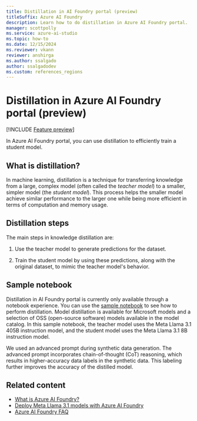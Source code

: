 ```yaml
---
title: Distillation in AI Foundry portal (preview)
titleSuffix: Azure AI Foundry
description: Learn how to do distillation in Azure AI Foundry portal.
manager: scottpolly
ms.service: azure-ai-studio
ms.topic: how-to
ms.date: 12/15/2024
ms.reviewer: vkann
reviewer: anshirga
ms.author: ssalgado
author: ssalgadodev
ms.custom: references_regions
---
```


# Distillation in Azure AI Foundry portal (preview)

[!INCLUDE [Feature preview](~/reusable-content/ce-skilling/azure/includes/ai-studio/includes/feature-preview.md)]

In Azure AI Foundry portal, you can use distillation to efficiently train a student model.

## What is distillation?

In machine learning, distillation is a technique for transferring knowledge from a large, complex model (often called the *teacher model*) to a smaller, simpler model (the *student model*). This process helps the smaller model achieve similar performance to the larger one while being more efficient in terms of computation and memory usage.

## Distillation steps

The main steps in knowledge distillation are:

1. Use the teacher model to generate predictions for the dataset.

1. Train the student model by using these predictions, along with the original dataset, to mimic the teacher model's behavior.

## Sample notebook

Distillation in AI Foundry portal is currently only available through a notebook experience. You can use the [sample notebook](https://github.com/Azure/azureml-examples/tree/main/sdk/python/foundation-models/system/distillation) to see how to perform distillation. Model distillation is available for Microsoft models and a selection of OSS (open-source software) models available in the model catalog. In this sample notebook, the teacher model uses the Meta Llama 3.1 405B instruction model, and the student model uses the Meta Llama 3.1 8B instruction model.



We used an advanced prompt during synthetic data generation. The advanced prompt incorporates chain-of-thought (CoT) reasoning, which results in higher-accuracy data labels in the synthetic data. This labeling further improves the accuracy of the distilled model.

## Related content

- [What is Azure AI Foundry?](../what-is-ai-studio.md)
- [Deploy Meta Llama 3.1 models with Azure AI Foundry](../how-to/deploy-models-llama.md)
- [Azure AI Foundry FAQ](../faq.yml)
